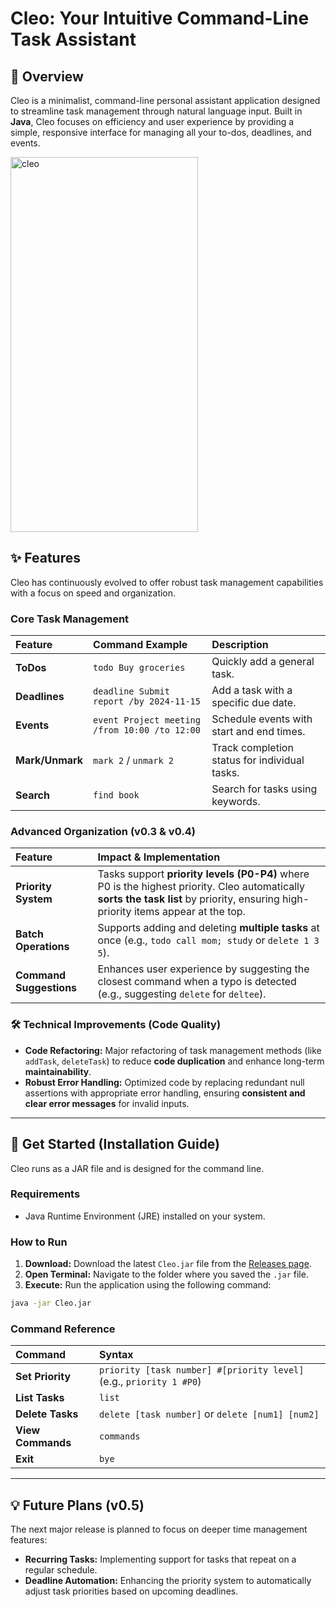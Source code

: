 

# Cleo: Your Intuitive Command-Line Task Assistant

## 🌟 Overview

Cleo is a minimalist, command-line personal assistant application designed to streamline task management through natural language input. Built in **Java**, Cleo focuses on efficiency and user experience by providing a simple, responsive interface for managing all your to-dos, deadlines, and events.

<img width="300" height="600" alt="cleo" src="https://github.com/user-attachments/assets/9f2fe349-bc2f-4de8-86a5-1e2f03ca0716" />

## ✨ Features

Cleo has continuously evolved to offer robust task management capabilities with a focus on speed and organization.

### Core Task Management

| Feature | Command Example | Description |
| :--- | :--- | :--- |
| **ToDos** | `todo Buy groceries` | Quickly add a general task. |
| **Deadlines** | `deadline Submit report /by 2024-11-15` | Add a task with a specific due date. |
| **Events** | `event Project meeting /from 10:00 /to 12:00` | Schedule events with start and end times. |
| **Mark/Unmark** | `mark 2` / `unmark 2` | Track completion status for individual tasks. |
| **Search** | `find book` | Search for tasks using keywords. |

### Advanced Organization (v0.3 & v0.4)

| Feature | Impact & Implementation |
| :--- | :--- |
| **Priority System** | Tasks support **priority levels (P0-P4)** where P0 is the highest priority. Cleo automatically **sorts the task list** by priority, ensuring high-priority items appear at the top. |
| **Batch Operations** | Supports adding and deleting **multiple tasks** at once (e.g., `todo call mom; study` or `delete 1 3 5`). |
| **Command Suggestions** | Enhances user experience by suggesting the closest command when a typo is detected (e.g., suggesting `delete` for `deltee`). |

### 🛠️ Technical Improvements (Code Quality)

  * **Code Refactoring:** Major refactoring of task management methods (like `addTask`, `deleteTask`) to reduce **code duplication** and enhance long-term **maintainability**.
  * **Robust Error Handling:** Optimized code by replacing redundant null assertions with appropriate error handling, ensuring **consistent and clear error messages** for invalid inputs.

-----

## 🚀 Get Started (Installation Guide)

Cleo runs as a JAR file and is designed for the command line.

### Requirements

  * Java Runtime Environment (JRE) installed on your system.

### How to Run

1.  **Download:** Download the latest `Cleo.jar` file from the [Releases page](https://github.com/verakohh/Cleo/releases).
2.  **Open Terminal:** Navigate to the folder where you saved the `.jar` file.
3.  **Execute:** Run the application using the following command:

<!-- end list -->

```bash
java -jar Cleo.jar
```

### Command Reference

| Command | Syntax |
| :--- | :--- |
| **Set Priority** | `priority [task number] #[priority level]` (e.g., `priority 1 #P0`) |
| **List Tasks** | `list` |
| **Delete Tasks** | `delete [task number]` or `delete [num1] [num2]` |
| **View Commands**| `commands` |
| **Exit** | `bye` |

-----

## 💡 Future Plans (v0.5)

The next major release is planned to focus on deeper time management features:

  * **Recurring Tasks:** Implementing support for tasks that repeat on a regular schedule.
  * **Deadline Automation:** Enhancing the priority system to automatically adjust task priorities based on upcoming deadlines.
